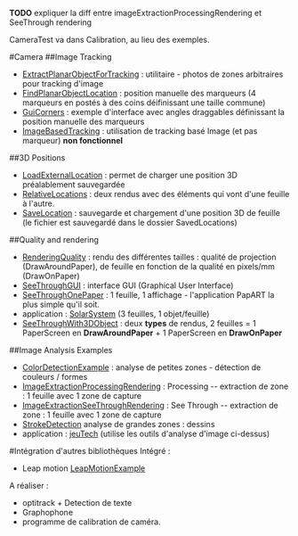 **TODO** expliquer la diff entre imageExtractionProcessingRendering et SeeThrough rendering

CameraTest va dans Calibration, au lieu des exemples.

#Camera
##Image Tracking
- [ExtractPlanarObjectForTracking](https://github.com/potioc/Papart-examples/tree/master/papart-examples/Camera/ExtractPlanarObjectForTracking) : utilitaire - photos de zones arbitraires pour tracking d'image
- [FindPlanarObjectLocation](https://github.com/potioc/Papart-examples/tree/master/papart-examples/Camera/FindPlanarObjectLocation) : position manuelle des marqueurs (4 marqueurs en postés à des coins déifinissant une taille commune)
- [GuiCorners](https://github.com/potioc/Papart-examples/tree/master/papart-examples/Camera/GuiCorners) : exemple d'interface avec angles draggables définissant la position manuelle des marqueurs
- [ImageBasedTracking](https://github.com/potioc/Papart-examples/tree/master/papart-examples/Camera/ImageBasedTracking) : utilisation de tracking basé Image (et pas marqueur) **non fonctionnel**

##3D Positions
- [LoadExternalLocation](https://github.com/potioc/Papart-examples/tree/master/papart-examples/Camera/LoadExternalLocation) : permet de charger une position 3D préalablement sauvegardée
- [RelativeLocations](https://github.com/potioc/Papart-examples/tree/master/papart-examples/Camera/RelativeLocations) : deux rendus avec des éléments qui vont d'une feuille à l'autre. 
- [SaveLocation](https://github.com/potioc/Papart-examples/tree/master/papart-examples/Camera/SaveLocation) : sauvegarde et chargement d'une position 3D de feuille (le fichier est sauvegardé dans le dossier  SavedLocations)

##Quality and rendering
- [RenderingQuality](https://github.com/potioc/Papart-examples/tree/master/papart-examples/Camera/RenderingQuality) : rendu des différentes tailles : qualité de projection (DrawAroundPaper), de feuille en fonction de la qualité en pixels/mm (DrawOnPaper)
- [SeeThroughGUI](https://github.com/potioc/Papart-examples/tree/master/papart-examples/Camera/SeeThroughGUI) : interface GUI (Graphical User Interface)
- [SeeThroughOnePaper](https://github.com/potioc/Papart-examples/tree/master/papart-examples/Camera/SeeThroughOnePaper) : 1 feuille, 1 affichage - l'application PapART la plus simple qu'il soit.
 - application : [SolarSystem](https://github.com/potioc/Papart-examples/tree/master/apps/SolarSystem) (3 feuilles, 1 objet/feuille)
- [SeeThroughWith3DObject](https://github.com/potioc/Papart-examples/tree/master/papart-examples/Camera/SeeThroughWith3DObject) : deux **types** de rendus, 2 feuilles = 1 PaperScreen en **DrawAroundPaper** + 1 PaperScreen en **DrawOnPaper**

##Image Analysis Examples
- [ColorDetectionExample](https://github.com/potioc/Papart-examples/tree/master/papart-examples/Camera/ColorDetectionExample) : analyse de petites zones - détection de couleurs / formes
- [ImageExtractionProcessingRendering](https://github.com/potioc/Papart-examples/tree/master/papart-examples/Camera/ImageExtractionProcessingRendering) : Processing -- extraction de zone : 1 feuille avec 1 zone de capture 
- [ImageExtractionSeeThroughRendering](https://github.com/potioc/Papart-examples/tree/master/papart-examples/Camera/ImageExtractionSeeThroughRendering) : See Through -- extraction de zone : 1 feuille avec 1 zone de capture
- [StrokeDetection](https://github.com/potioc/Papart-examples/tree/master/papart-examples/Camera/StrokeDetection) analyse de grandes zones : dessins
 - application : [jeuTech](https://github.com/potioc/Papart-examples/tree/master/apps/jeuTech) (utilise les outils d'analyse d'image ci-dessus)


#Intégration d'autres bibliothèques 
Intégré :
- Leap motion  [LeapMotionExample](https://github.com/potioc/Papart-examples/tree/master/apps/LeapMotionExample)

A réaliser :
- optitrack + Detection de texte
- Graphophone
- programme de calibration de caméra. 
